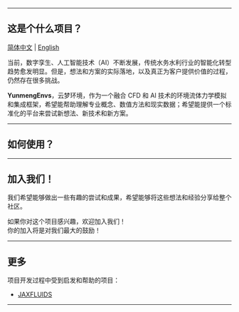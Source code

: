 <img src="./docs/assets/logo/logo.png" alt="">

---------------------------------------------------------------------------------

## 这是个什么项目？

[简体中文](README.md) | [English](README.md)

当前，数字孪生、人工智能技术（AI）不断发展，传统水务水利行业的智能化转型趋势愈发明显。但是，想法和方案的实际落地，以及真正为客户提供价值的过程，仍然存在很多挑战。

**YunmengEnvs**，云梦环境，作为一个融合 CFD 和 AI 技术的环境流体力学模拟和集成框架，希望能帮助理解专业概念、数值方法和现实数据；希望能提供一个标准化的平台来尝试新想法、新技术和新方案。  


---------------------------------------------------------------------------------

## 如何使用？


---------------------------------------------------------------------------------

## 加入我们！  

我们希望能够做出一些有趣的尝试和成果，希望能够将这些想法和经验分享给整个社区。

如果你对这个项目感兴趣，欢迎加入我们！  
你的加入将是对我们最大的鼓励！ 


---------------------------------------------------------------------------------

## 更多

项目开发过程中受到启发和帮助的项目：

- [JAXFLUIDS](https://github.com/tumaer/JAXFLUIDS)


---------------------------------------------------------------------------------
